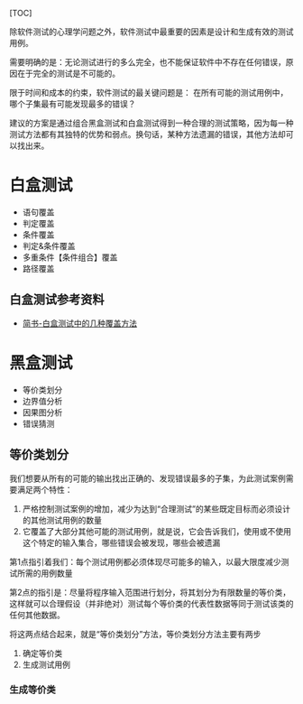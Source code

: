 [TOC]

除软件测试的心理学问题之外，软件测试中最重要的因素是设计和生成有效的测试用例。

需要明确的是：无论测试进行的多么完全，也不能保证软件中不存在任何错误，原因在于完全的测试是不可能的。

限于时间和成本的约束，软件测试的最关键问题是：
在所有可能的测试用例中，哪个子集最有可能发现最多的错误？

建议的方案是通过组合黑盒测试和白盒测试得到一种合理的测试策略，因为每一种测试方法都有其独特的优势和弱点。换句话，某种方法遗漏的错误，其他方法却可以找出来。

# 白盒测试
- 语句覆盖
- 判定覆盖
- 条件覆盖
- 判定&条件覆盖
- 多重条件【条件组合】覆盖
- 路径覆盖

## 白盒测试参考资料
- [简书-白盒测试中的几种覆盖方法](https://www.jianshu.com/p/8814362ea125)

# 黑盒测试
- 等价类划分
- 边界值分析
- 因果图分析
- 错误猜测

## 等价类划分
我们想要从所有的可能的输出找出正确的、发现错误最多的子集，为此测试案例需要满足两个特性：
1. 严格控制测试案例的增加，减少为达到“合理测试”的某些既定目标而必须设计的其他测试用例的数量
2. 它覆盖了大部分其他可能的测试用例，就是说，它会告诉我们，使用或不使用这个特定的输入集合，哪些错误会被发现，哪些会被遗漏

第1点指引着我们：每个测试用例都必须体现尽可能多的输入，以最大限度减少测试所需的用例数量

第2点的指引是：尽量将程序输入范围进行划分，将其划分为有限数量的等价类，这样就可以合理假设（并非绝对）测试每个等价类的代表性数据等同于测试该类的任何其他数据。

将这两点结合起来，就是“等价类划分”方法，等价类划分方法主要有两步
1. 确定等价类
2. 生成测试用例

### 生成等价类